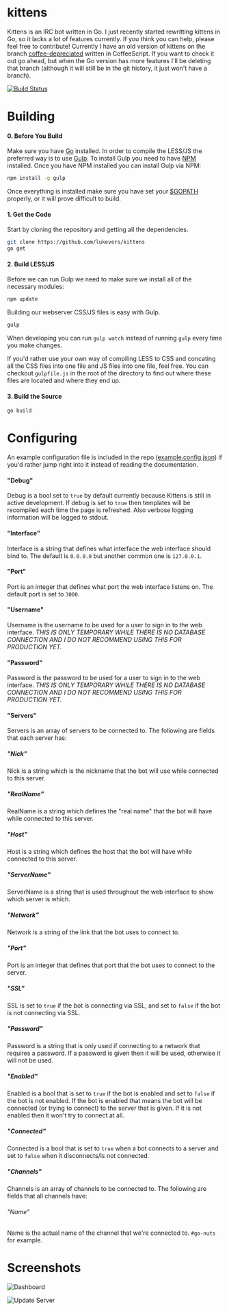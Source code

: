 # kittens

Kittens is an IRC bot written in Go. I just recently started rewritting kittens in Go, so it lacks a lot of features currently. If you think you can help, please feel free to contribute! Currently I have an old version of kittens on the branch [coffee-depreciated](https://github.com/lukevers/kittens/tree/coffee-depreciated) written in CoffeeScript. If you want to check it out go ahead, but when the Go version has more features I'll be deleting that branch (although it will still be in the git history, it just won't have a branch).

[![Build Status](https://travis-ci.org/lukevers/kittens.png?branch=master)](https://travis-ci.org/lukevers/kittens)

# Building

#### 0. Before You Build

Make sure you have [Go](http://golang.org/) installed. In order to compile the LESS/JS the preferred way is to use [Gulp](http://gulpjs.com/). To install Gulp you need to have [NPM](https://www.npmjs.org/) installed. Once you have NPM installed you can install Gulp via NPM:

```bash
npm install -g gulp
```

Once everything is installed make sure you have set your [$GOPATH](http://golang.org/doc/code.html#GOPATH) properly, or it will prove difficult to build.

#### 1. Get the Code

Start by cloning the repository and getting all the dependencies.

```bash
git clone https://github.com/lukevers/kittens
go get
```

#### 2. Build LESS/JS

Before we can run Gulp we need to make sure we install all of the necessary modules:
```bash
npm update
```

Building our webserver CSS/JS files is easy with Gulp.

```bash
gulp
```

When developing you can run `gulp watch` instead of running `gulp` every time you make changes.

If you'd rather use your own way of compiling LESS to CSS and concating all the CSS files into one file and JS files into one file, feel free. You can checkout `gulpfile.js` in the root of the directory to find out where these files are located and where they end up.

#### 3. Build the Source

```bash
go build
```

# Configuring

An example configuration file is included in the repo ([example.config.json](example.config.json)) if you'd rather jump right into it instead of reading the documentation.

#### "Debug"

Debug is a bool set to `true` by default currently because Kittens is still in active development. If debug is set to `true` then templates will be recompiled each time the page is refreshed. Also verbose logging information will be logged to stdout.

#### "Interface"

Interface is a string that defines what interface the web interface should bind to. The default is `0.0.0.0` but another common one is `127.0.0.1`.

#### "Port"

Port is an integer that defines what port the web interface listens on. The default port is set to `3000`.

#### "Username"

Username is the username to be used for a user to sign in to the web interface. *THIS IS ONLY TEMPORARY WHILE THERE IS NO DATABASE CONNECTION AND I DO NOT RECOMMEND USING THIS FOR PRODUCTION YET.*

#### "Password"

Password is the password to be used for a user to sign in to the web interface. *THIS IS ONLY TEMPORARY WHILE THERE IS NO DATABASE CONNECTION AND I DO NOT RECOMMEND USING THIS FOR PRODUCTION YET.*

#### "Servers"

Servers is an array of servers to be connected to. The following are fields that each server has:

##### "Nick"

Nick is a string which is the nickname that the bot will use while connected to this server.

##### "RealName"

RealName is a string which defines the "real name" that the bot will have while connected to this server.

##### "Host"

Host is a string which defines the host that the bot will have while connected to this server.

##### "ServerName"

ServerName is a string that is used throughout the web interface to show which server is which. 

##### "Network"

Network is a string of the link that the bot uses to connect to.

##### "Port"

Port is an integer that defines that port that the bot uses to connect to the server.

##### "SSL"

SSL is set to `true` if the bot is connecting via SSL, and set to `false` if the bot is not connecting via SSL.

##### "Password"

Password is a string that is only used if connecting to a network that requires a password. If a password is given then it will be used, otherwise it will not be used.

##### "Enabled"

Enabled is a bool that is set to `true` if the bot is enabled and set to `false` if the bot is not enabled. If the bot is enabled that means the bot will be connected (or trying to connect) to the server that is given. If it is not enabled then it won't try to connect at all.

##### "Connected"

Connected is a bool that is set to `true` when a bot connects to a server and set to `false` when it disconnects/is not connected.

##### "Channels"

Channels is an array of channels to be connected to. The following are fields that all channels have:

###### "Name"

Name is the actual name of the channel that we're connected to. `#go-nuts` for example.


# Screenshots

![Dashboard](http://i.imgur.com/1vRVYLH.png)

![Update Server](http://i.imgur.com/LOyuwyT.png)
